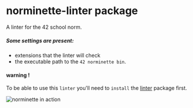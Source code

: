 # norminette-linter package

A linter for the 42 school norm.

##### Some settings are present:
 - extensions that the linter will check
 - the executable path to the `42 norminette bin`.

#### warning !

To be able to use this `linter` you'll need to
`install` the [linter](https://atom.io/packages/linter) package first.

![norminette in action](http://i.imgur.com/kHPa6oO.png)
